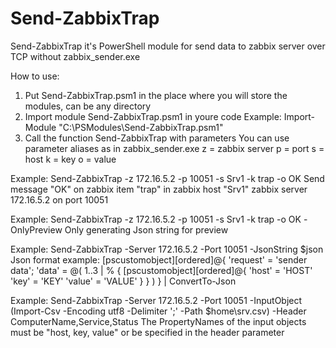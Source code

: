 # Send-ZabbixTrap
Send-ZabbixTrap it's PowerShell module for send data to zabbix server over TCP without zabbix_sender.exe

How to use:

1) Put Send-ZabbixTrap.psm1 in the place where you will store the modules, can be any directory
2) Import module Send-ZabbixTrap.psm1 in youre code
      Example: Import-Module "C:\PSModules\Send-ZabbixTrap.psm1"
4) Сall the function Send-ZabbixTrap with parameters
      You can use parameter aliases as in zabbix_sender.exe
      z = zabbix server
      p = port
      s = host
      k = key
      o = value
     
Example:
 Send-ZabbixTrap -z 172.16.5.2 -p 10051 -s Srv1 -k trap -o OK
 Send message "OK" on zabbix item "trap" in zabbix host "Srv1" zabbix server 172.16.5.2 on port 10051
 
Example:
 Send-ZabbixTrap -z 172.16.5.2 -p 10051 -s Srv1 -k trap -o OK -OnlyPreview
 Only generating Json string for preview
 
 Example:
 Send-ZabbixTrap -Server 172.16.5.2 -Port 10051 -JsonString $json
 Json format example:
 [pscustomobject][ordered]@{
    'request' = 'sender data';
    'data' = @(
        1..3 | % {
            [pscustomobject][ordered]@{
                'host' = 'HOST'
                'key' = 'KEY'
                'value' = 'VALUE'
            }
        }
    )
} | ConvertTo-Json

 Example:
 Send-ZabbixTrap -Server 172.16.5.2 -Port 10051 -InputObject (Import-Csv -Encoding utf8 -Delimiter ';' -Path $home\srv.csv) -Header ComputerName,Service,Status
 The PropertyNames of the input objects must be "host, key, value" or be specified in the header parameter

